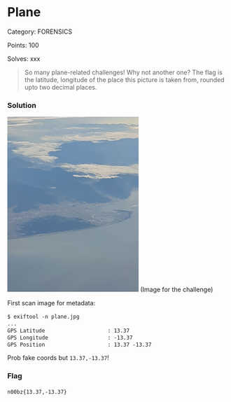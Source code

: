 # Plane

Category: FORENSICS

Points: 100

Solves: xxx

>So many plane-related challenges! Why not another one? The flag is the latitude, longitude of the place this picture is taken from, rounded upto two decimal places.

### Solution

<img src="/images/plane.jpg" height="400"> (Image for the challenge)

First scan image for metadata:

```
$ exiftool -n plane.jpg
...
GPS Latitude                    : 13.37
GPS Longitude                   : -13.37
GPS Position                    : 13.37 -13.37
```

Prob fake coords but `13.37,-13.37`!



### Flag

```n00bz{13.37,-13.37}```